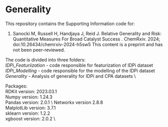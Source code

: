 # Generality

This repository contains the Supporting Information code for:
1. Sanocki M, Russell H, Handjaya J, Reid J. Relative Generality and Risk: Quantitative Measures For Broad Catalyst Success . ChemRxiv. 2024; doi:10.26434/chemrxiv-2024-h5sw5 This content is a preprint and has not been peer-reviewed.

The code is divided into three folders: \
*IDPi_Featuriization* - code responsible for featurization of IDPi dataset \
*IDPi_Modelling* - code responsible for the modelling of the IDPi dataset \
*Generality* - Analysis of generality for IDPi and CPA datasets \


Packages:\
RDKit version:  2023.03.1 \
Numpy version: 1.24.3 \
Pandas version: 2.0.1 \ 
Networkx version 2.8.8 \
MatplotLib version: 3.7.1 \
sklearn version: 1.2.2 \
xgboost version: 2.0.2 \

